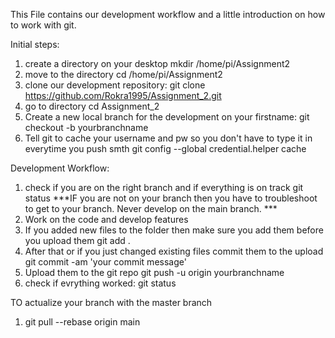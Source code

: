 This File contains our development workflow and a little introduction on how to work with git.

Initial steps:
1. create a directory on your desktop
    mkdir /home/pi/Assignment2
2. move to the directory
    cd /home/pi/Assignment2    
3. clone our development repository:
    git clone https://github.com/Rokra1995/Assignment_2.git
4. go to directory
    cd Assignment_2
5. Create a new local branch for the development on your firstname:
    git checkout -b yourbranchname
6. Tell git to cache your username and pw so you don't have to type it in everytime you push smth
    git config --global credential.helper cache

Development Workflow:
1. check if you are on the right branch and if everything is on track
    git status
    ***IF you are not on your branch then you have to troubleshoot to get to your branch. Never develop on the main branch. ***
2. Work on the code and develop features
3. If you added new files to the folder then make sure you add them before you upload them
    git add . 
4. After that or if you just changed existing files commit them to the upload
    git commit -am 'your commit message'
5. Upload them to the git repo
    git push -u origin yourbranchname
6. check if evrything worked:
    git status

TO actualize your branch with the master branch
1. git pull --rebase origin main 

